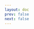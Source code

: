 ```yaml
---
layout: doc
prev: false
next: false
---
```


<CustomItemBox :item="{
  name: '哥布林的大便',
  icon: '/wiki/item/goblin_shit.png',
  type: '农业',
  description: '',
  params: {
    stack: 1,
    durability: -1 
  },
  obtain: {
    found: [],
    npc: [],
    shop: [],
    gardening: []
  }
}" />

